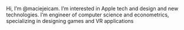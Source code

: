 Hi, I’m @maciejeicam. I’m interested in Apple tech and design and new technologies. I’m engineer of computer science and econometrics, specializing in designing games and VR applications


<!---
maciejeicam/maciejeicam is a ✨ special ✨ repository because its `README.md` (this file) appears on your GitHub profile.
You can click the Preview link to take a look at your changes.
--->
